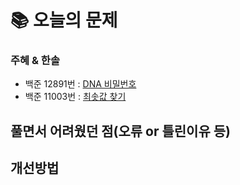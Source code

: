  # 📚 오늘의 문제

### 주혜 & 한솔
- 백준 12891번 : [DNA 비밀번호](https://www.acmicpc.net/problem/12891)
- 백준 11003번 : [최솟값 찾기](https://www.acmicpc.net/problem/11003)

## 풀면서 어려웠던 점(오류 or 틀린이유 등)

## 개선방법


